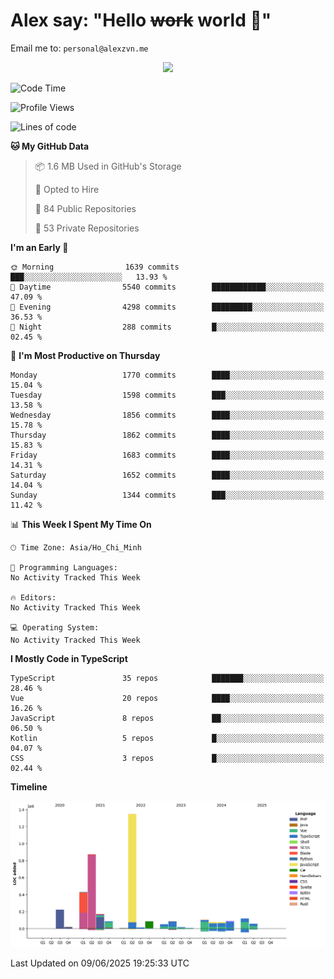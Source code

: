 # Alex say: "Hello ~~work~~ world 🐾"
Email me to: `personal@alexzvn.me`


<p align=center>
  <a href="https://skillicons.dev">
    <img src="https://skillicons.dev/icons?i=ts,js,php,nodejs,bun,vue,nuxt,react,svelte,tauri,laravel,rust,mongodb,docker,electron,redis,rabbitmq,tailwind,git,cloudflare,elysia,mysql,nginx,rollupjs,sentry,ubuntu,yarn,html,css,vite" />
  </a>
</p>

<!--START_SECTION:waka-->
![Code Time](http://img.shields.io/badge/Code%20Time-1%2C066%20hrs%2055%20mins-blue)

![Profile Views](http://img.shields.io/badge/Profile%20Views-0-blue)

![Lines of code](https://img.shields.io/badge/From%20Hello%20World%20I%27ve%20Written-3.9%20million%20lines%20of%20code-blue)

**🐱 My GitHub Data** 

> 📦 1.6 MB Used in GitHub's Storage 
 > 
> 💼 Opted to Hire
 > 
> 📜 84 Public Repositories 
 > 
> 🔑 53 Private Repositories 
 > 
**I'm an Early 🐤** 

```text
🌞 Morning                1639 commits        ███░░░░░░░░░░░░░░░░░░░░░░   13.93 % 
🌆 Daytime                5540 commits        ████████████░░░░░░░░░░░░░   47.09 % 
🌃 Evening                4298 commits        █████████░░░░░░░░░░░░░░░░   36.53 % 
🌙 Night                  288 commits         █░░░░░░░░░░░░░░░░░░░░░░░░   02.45 % 
```
📅 **I'm Most Productive on Thursday** 

```text
Monday                   1770 commits        ████░░░░░░░░░░░░░░░░░░░░░   15.04 % 
Tuesday                  1598 commits        ███░░░░░░░░░░░░░░░░░░░░░░   13.58 % 
Wednesday                1856 commits        ████░░░░░░░░░░░░░░░░░░░░░   15.78 % 
Thursday                 1862 commits        ████░░░░░░░░░░░░░░░░░░░░░   15.83 % 
Friday                   1683 commits        ████░░░░░░░░░░░░░░░░░░░░░   14.31 % 
Saturday                 1652 commits        ████░░░░░░░░░░░░░░░░░░░░░   14.04 % 
Sunday                   1344 commits        ███░░░░░░░░░░░░░░░░░░░░░░   11.42 % 
```


📊 **This Week I Spent My Time On** 

```text
🕑︎ Time Zone: Asia/Ho_Chi_Minh

💬 Programming Languages: 
No Activity Tracked This Week

🔥 Editors: 
No Activity Tracked This Week

💻 Operating System: 
No Activity Tracked This Week
```

**I Mostly Code in TypeScript** 

```text
TypeScript               35 repos            ███████░░░░░░░░░░░░░░░░░░   28.46 % 
Vue                      20 repos            ████░░░░░░░░░░░░░░░░░░░░░   16.26 % 
JavaScript               8 repos             ██░░░░░░░░░░░░░░░░░░░░░░░   06.50 % 
Kotlin                   5 repos             █░░░░░░░░░░░░░░░░░░░░░░░░   04.07 % 
CSS                      3 repos             █░░░░░░░░░░░░░░░░░░░░░░░░   02.44 % 
```



**Timeline**

![Lines of Code chart](https://raw.githubusercontent.com/alexzvn/alexzvn/main/assets/bar_graph.png)


 Last Updated on 09/06/2025 19:25:33 UTC
<!--END_SECTION:waka-->
